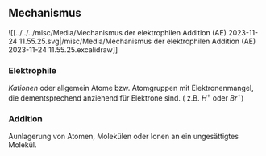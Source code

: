 
## Mechanismus

![[../../../misc/Media/Mechanismus der elektrophilen Addition (AE) 2023-11-24 11.55.25.svg|/misc/Media/Mechanismus der elektrophilen Addition (AE) 2023-11-24 11.55.25.excalidraw]]
### Elektrophile
*Kationen* oder allgemein Atome bzw. Atomgruppen mit Elektronenmangel, die dementsprechend anziehend für Elektrone sind.
( z.B. $H^{+}$ oder $Br^{+}$)

### Addition 
Aunlagerung von Atomen, Molekülen oder Ionen an ein ungesättigtes Molekül.